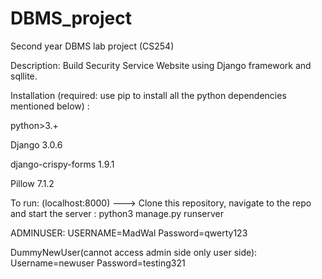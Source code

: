 # DBMS_project
Second year DBMS lab project (CS254)

Description:
Build Security Service Website using Django framework and sqllite. 

Installation (required: use pip to install all the python dependencies mentioned below) :

python>3.+ 


Django              3.0.6 


django-crispy-forms 1.9.1 


Pillow              7.1.2 


To run: (localhost:8000) --->
Clone this repository, navigate to the repo and start the server : python3 manage.py runserver



ADMINUSER:
USERNAME=MadWal
Password=qwerty123

DummyNewUser(cannot access admin side only user
side):
Username=newuser
Password=testing321
